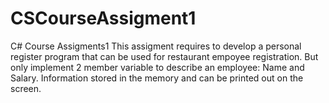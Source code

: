 # CSCourseAssigment1
C# Course Assigments1
This assigment requires to develop a personal register program that can be used for restaurant empoyee registration. But only implement 2 member variable to describe an employee: Name and Salary.  Information stored in the memory and can be printed out on the screen.
